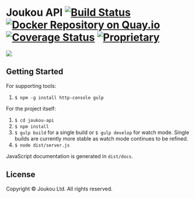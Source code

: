 Joukou API [![Build Status](https://circleci.com/gh/joukou/joukou-api/tree/develop.png?circle-token=2eaaef867852e13944b9667a6234821ec1325d4d)](https://circleci.com/gh/joukou/joukou-api/tree/develop) [![Docker Repository on Quay.io](https://quay.io/repository/joukou/api/status?token=92369985-9a0a-4816-ba57-514f75b77cfa "Docker Repository on Quay.io")](https://quay.io/repository/joukou/api) [![Coverage Status](https://coveralls.io/repos/joukou/joukou-api/badge.png?branch=develop)](https://coveralls.io/r/joukou/joukou-api?branch=develop) [![Proprietary](http://img.shields.io/badge/license-proprietary-red.svg)](#license)
===================

![](http://media.giphy.com/media/tdbOA2fGn3q7e/giphy.gif)

## Getting Started

For supporting tools:

1. `$ npm -g install http-console gulp`

For the project itself:

1. `$ cd joukou-api`
1. `$ npm install`
1. `$ gulp build` for a single build or `$ gulp develop` for watch mode. Single
builds are currently more stable as watch mode continues to be refined.
1. `$ node dist/server.js`

JavaScript documentation is generated in `dist/docs`.

## License

Copyright &copy; Joukou Ltd. All rights reserved.
